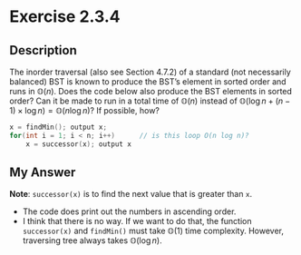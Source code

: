 # Exercise 2.3.4

## Description

The inorder traversal (also see Section 4.7.2) of a standard (not necessarily balanced) BST is known to produce the BST’s element in sorted order and runs in $\mathbb{O}(n)$. Does the code below also produce the BST elements in sorted order? Can it be made to run in a total time of $\mathbb{O}(n)$ instead of $\mathbb{O}(\log n+(n−1)×\log n) = \mathbb{O}(n \log n)$? If possible, how?

```c++
x = findMin(); output x;
for(int i = 1; i < n; i++)      // is this loop O(n log n)?
    x = successor(x); output x
```

## My Answer

**Note**: `successor(x)` is to find the next value that is greater than `x`.

- The code does print out the numbers in ascending order.
- I think that there is no way. If we want to do that, the function `successor(x)` and `findMin()` must take $\mathbb{O}(1)$ time complexity. However, traversing tree always takes $\mathbb{O}(\log n)$.
